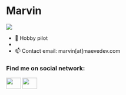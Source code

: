 <h1>Marvin</h1>

![](https://komarev.com/ghpvc/?username=MarvinTMavee&color=blue)

- 🌴 Hobby pilot
- 
- 📫 Contact email: marvin[at]maevedev.com

<h3 align="left">Find me on social network:</h3>
<p align="left">
<a href="https://twitter.com/mavee_thrr" target="blank"><img align="center" src="https://raw.githubusercontent.com/rahuldkjain/github-profile-readme-generator/master/src/images/icons/Social/twitter.svg" height="30" width="40" /></a>
  <a href="https://www.instagram.com/marvin.thrr/" target="blank"><img align="center" src="https://raw.githubusercontent.com/rahuldkjain/github-profile-readme-generator/master/src/images/icons/Social/instagram.svg" height="30" width="40" /></a>
